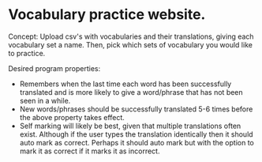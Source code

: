 # Vocabulary practice website. 

Concept: Upload csv's with vocabularies and their translations, giving each vocabulary set a name. Then, pick which sets of vocabulary you would like to practice.

Desired program properties:
- Remembers when the last time each word has been successfully translated and is more likely to give a word/phrase that has not been seen in a while.
- New words/phrases should be successfully translated 5-6 times before the above property takes effect.
- Self marking will likely be best, given that multiple translations often exist. Although if the user types the translation identically then it should auto mark as correct.
  Perhaps it should auto mark but with the option to mark it as correct if it marks it as incorrect. 
